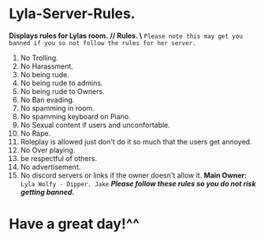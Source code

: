 # Lyla-Server-Rules.
**Displays rules for Lylas room.**
**// Rules. \\**
`Please note this may get you banned if you so not follow the rules for her server.`
1. No Trolling.
2. No Harassment.
3. No being rude.
4. No being rude to admins.
5. No being rude to Owners.
6. No Ban evading.
7. No spamming in room.
8. No spamming keyboard on Piano.
9. No Sexual content if users and unconfortable.
10. No Rape.
11. Roleplay is allowed just don't do it so much that the users get annoyed.
12. No Over playing.
13. be respectful of others.
14. No advertisement.
15. No discord servers or links if the owner doesn't allow it.
**Main Owner:**
`Lyla
Wolfy - Dipper.
Jake`
***Please follow these rules so you do not risk getting banned.***
# Have a great day!^^
